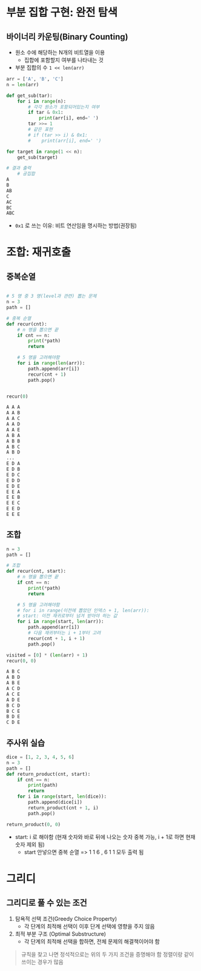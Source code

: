 # 부분 집합 구현: 완전 탐색

## 바이너리 카운팅(Binary Counting)

- 원소 수에 해당하는 N개의 비트열을 이용
  - 집합에 포함할지 여부를 나타내는 것
- 부분 집합의 수 `1 << len(arr)`

```python
arr = ['A', 'B', 'C']
n = len(arr)

def get_sub(tar):
    for i in range(n):
        # 각각 원소가 포함되어있는지 여부
        if tar & 0x1:
            print(arr[i], end=' ')
        tar >>= 1
        # 같은 표현
        # if (tar >> i) & 0x1:
        #    print(arr[i], end=' ')

for target in range(1 << n):
    get_sub(target)
```

```python
# 결과 출력
    # 공집합
A
B
AB
C
AC
BC
ABC
```

- `0x1` 로 쓰는 이유: 비트 연산임을 명시하는 방법(권장됨)

# 조합: 재귀호출

## 중복순열

```python

# 5 명 중 3 명(level과 관련) 뽑는 문제
n = 3
path = []

# 중복 순열
def recur(cnt):
    # n 명을 뽑으면 끝
    if cnt == n:
        print(*path)
        return

    # 5 명을 고려해야함
    for i in range(len(arr)):
        path.append(arr[i])
        recur(cnt + 1)
        path.pop()


recur(0)
```

```python
A A A
A A B
A A C
A A D
A A E
A B A
A B B
A B C
A B D
...
E D A
E D B
E D C
E D D
E D E
E E A
E E B
E E C
E E D
E E E
```

## 조합

```python
n = 3
path = []

# 조합
def recur(cnt, start):
    # n 명을 뽑으면 끝
    if cnt == n:
        print(*path)
        return

    # 5 명을 고려해야함
    # for i in range(이전에 뽑았던 인덱스 + 1, len(arr)):
    # start: 이전 재귀로부터 넘겨 받아야 하는 값
    for i in range(start, len(arr)):
        path.append(arr[i])
        # 다음 재귀부터는 i + 1부터 고려
        recur(cnt + 1, i + 1)
        path.pop()

visited = [0] * (len(arr) + 1)
recur(0, 0)
```

```python
A B C
A B D
A B E
A C D
A C E
A D E
B C D
B C E
B D E
C D E
```
## 주사위 실습
```python
dice = [1, 2, 3, 4, 5, 6]
n = 3
path = []
def return_product(cnt, start):
    if cnt == n:
        print(path)
        return
    for i in range(start, len(dice)):
        path.append(dice[i])
        return_product(cnt + 1, i)
        path.pop()

return_product(0, 0)
```
- start: i 로 해야함 (현재 숫자와 바로 뒤에 나오는 숫자 중복 가능, i + 1로 하면 현재 숫자 제외 됨)
    - start 안넣으면 중복 순열 => 1 1 6 , 6 1 1 모두 출력 됨

# 그리디
## 그리디로 풀 수 있는 조건
1. 탐욕적 선택 조건(Greedy Choice Property)
    - 각 단계의 최적해 선택이 이후 단계 선택에 영향을 주지 않음
2. 최적 부분 구조 (Optimal Substructure)
    - 각 단계의 최적해 선택을 합하면, 전체 문제의 해결책이어야 함

> 규칙을 찾고 나면 정석적으로는 위의 두 가지 조건을 증명해야 함
> 정렬이랑 같이 쓰이는 경우가 많음
